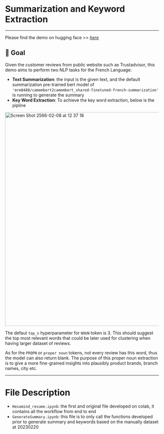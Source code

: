 # Summarization and Keyword Extraction
---


Please find the demo on hugging face >> [*here*](https://huggingface.co/spaces/Carlosito16/HXM-summarization)

## 🏁 Goal
Given the customer reviews from public website such as Trustadvisor, this demo aims to perform two NLP tasks for the French Language:
- **Text Summarization**: the input is the given text, and the default summarization pre-trained bert model of `'mrm8488/camembert2camembert_shared-finetuned-french-summarization'` is running to generate the summary
- **Key Word Extraction**: To achieve the key word extraction, below is the pipline

<img width="700" alt="Screen Shot 2566-02-08 at 12 37 18" src="https://user-images.githubusercontent.com/78911624/217519988-d3d8a0f0-e381-494e-bd9a-f1a2e5f73597.png">


The defaut `top_n` hyperparameter for `NOUN` token is 3. This should suggest the top most relevant words that could be later used for clustering when having larger dataset of reviews.

As for the `PROPN` or `proper noun` tokens, not every review has this word, thus the model can also return blank. The purpose of this proper noun extraction is to give a more fine-grained insights into plausibly product brands, branch names, city etc.

---
# File Description
- `Hexamind_resume.ipynb`: the first and original file developed on colab, it contains all the workflow from end to end
- `GenerateSummary.ipynb`: this file is to only call the functions developed prior to generate summary and keywords based on the manually dataset at 20230220 
